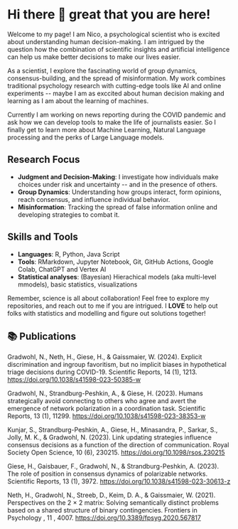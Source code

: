 # Hi there 👋 great that you are here!

Welcome to my page!
I am Nico, a psychological scientist who is excited about understanding human decision-making. I am intrigued by the question how the combination of scientific insights and artificial intelligence can help us make better decisions to make our lives easier.

As a scientist, I explore the fascinating world of group dynamics, consensus-building, and the spread of misinformation. My work combines traditional psychology research with cutting-edge tools like AI and online experiments -- maybe I am as exccited about human decision making and learning as I am about the learning of machines.

Currently I am working on news reporting during the COVID pandemic and ask how we can develop tools to make the life of journalists easier. So I finally get to learn more about Machine Learning, Natural Language processing and the perks of Large Language models.


## Research Focus

- **Judgment and Decision-Making**: I investigate how individuals make choices under risk and uncertainty -- and in the presence of others.
- **Group Dynamics**: Understanding how groups interact, form opinions, reach consensus, and influence individual behavior.
- **Misinformation**: Tracking the spread of false information online and developing strategies to combat it.


## Skills and Tools

- **Languages**: R, Python, Java Script
- **Tools**: RMarkdown, Jupyter Notebook, Git, GitHub Actions, Google Colab, ChatGPT and Vertex AI
- **Statistical analyses**: (Bayesian) Hierachical models (aka multi-level mmodels), basic statistics, visualizations


Remember, science is all about collaboration! Feel free to explore my repositories, and reach out to me if you are intrigued. I **LOVE** to help out folks with statistics and modelling and figure out solutions together!


## 📚 Publications 

Gradwohl, N., Neth, H., Giese, H., & Gaissmaier, W. (2024). Explicit discrimination and ingroup
favoritism, but no implicit biases in hypothetical triage decisions during COVID-19. Scientific
Reports, 14 (1), 1213.
https://doi.org/10.1038/s41598-023-50385-w

Gradwohl, N., Strandburg-Peshkin, A., & Giese, H. (2023). Humans strategically avoid connecting
to others who agree and avert the emergence of network polarization in a coordination task.
Scientific Reports, 13 (1), 11299.
https://doi.org/10.1038/s41598-023-38353-w

Kunjar, S., Strandburg-Peshkin, A., Giese, H., Minasandra, P., Sarkar, S., Jolly, M. K., & Gradwohl, N.
(2023). Link updating strategies influence consensus decisions as a function of the direction of
communication. Royal Society Open Science, 10 (6), 230215.
https://doi.org/10.1098/rsos.230215

Giese, H., Gaisbauer, F., Gradwohl, N., & Strandburg-Peshkin, A. (2023). The role of position in
consensus dynamics of polarizable networks. Scientific Reports, 13 (1), 3972.
https://doi.org/10.1038/s41598-023-30613-z

Neth, H., Gradwohl, N., Streeb, D., Keim, D. A., & Gaissmaier, W. (2021). Perspectives on the
2 × 2 matrix: Solving semantically distinct problems based on a shared structure of binary
contingencies. Frontiers in Psychology , 11 , 4007.
https://doi.org/10.3389/fpsyg.2020.567817

<!--
**nigradwohl/nigradwohl** is a ✨ _special_ ✨ repository because its `README.md` (this file) appears on your GitHub profile.

Here are some ideas to get you started:

- 🔭 I’m currently working on ...
- 🌱 I’m currently learning ...
- 👯 I’m looking to collaborate on ...
- 🤔 I’m looking for help with ...
- 💬 Ask me about ...
- 📫 How to reach me: ...
- 😄 Pronouns: ...
- ⚡ Fun fact: ...
-->
